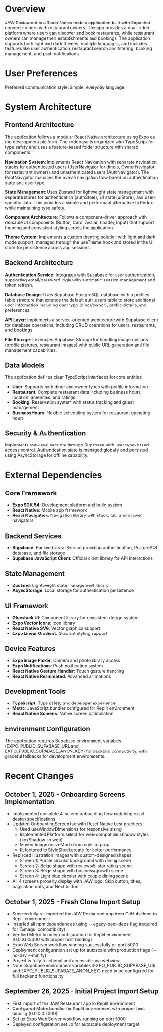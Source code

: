 # Overview

JAW Restaurant is a React Native mobile application built with Expo that connects diners with restaurant owners. The app provides a dual-sided platform where users can discover and book restaurants, while restaurant owners can manage their establishments and bookings. The application supports both light and dark themes, multiple languages, and includes features like user authentication, restaurant search and filtering, booking management, and push notifications.

# User Preferences

Preferred communication style: Simple, everyday language.

# System Architecture

## Frontend Architecture
The application follows a modular React Native architecture using Expo as the development platform. The codebase is organized with TypeScript for type safety and uses a feature-based folder structure with shared components.

**Navigation System**: Implements React Navigation with separate navigation stacks for authenticated users (UserNavigator for diners, OwnerNavigator for restaurant owners) and unauthenticated users (AuthNavigator). The RootNavigator manages the overall navigation flow based on authentication state and user type.

**State Management**: Uses Zustand for lightweight state management with separate stores for authentication (authStore), UI state (uiStore), and user-specific data. This provides a simple and performant alternative to Redux while maintaining type safety.

**Component Architecture**: Follows a component-driven approach with reusable UI components (Button, Card, Avatar, Loader, Input) that support theming and consistent styling across the application.

**Theme System**: Implements a custom theming solution with light and dark mode support, managed through the useTheme hook and stored in the UI store for persistence across app sessions.

## Backend Architecture
**Authentication Service**: Integrates with Supabase for user authentication, supporting email/password login with automatic session management and token refresh.

**Database Design**: Uses Supabase PostgreSQL database with a profiles table structure that extends the default auth.users table to store additional user information including user type (diner/owner), profile details, and preferences.

**API Layer**: Implements a service-oriented architecture with Supabase client for database operations, including CRUD operations for users, restaurants, and bookings.

**File Storage**: Leverages Supabase Storage for handling image uploads (profile pictures, restaurant images) with public URL generation and file management capabilities.

## Data Models
The application defines clear TypeScript interfaces for core entities:
- **User**: Supports both diner and owner types with profile information
- **Restaurant**: Complete restaurant data including business hours, location, amenities, and ratings
- **Booking**: Reservation system with status tracking and guest management
- **BusinessHours**: Flexible scheduling system for restaurant operating hours

## Security & Authentication
Implements row-level security through Supabase with user type-based access control. Authentication state is managed globally and persisted using AsyncStorage for offline capability.

# External Dependencies

## Core Framework
- **Expo SDK 54**: Development platform and build system
- **React Native**: Mobile app framework
- **React Navigation**: Navigation library with stack, tab, and drawer navigators

## Backend Services
- **Supabase**: Backend-as-a-Service providing authentication, PostgreSQL database, and file storage
- **Supabase JavaScript Client**: Official client library for API interactions

## State Management
- **Zustand**: Lightweight state management library
- **AsyncStorage**: Local storage for authentication persistence

## UI Framework
- **Gluestack UI**: Component library for consistent design system
- **Expo Vector Icons**: Icon library
- **React Native SVG**: Vector graphics support
- **Expo Linear Gradient**: Gradient styling support

## Device Features
- **Expo Image Picker**: Camera and photo library access
- **Expo Notifications**: Push notification system
- **React Native Gesture Handler**: Touch gesture handling
- **React Native Reanimated**: Advanced animations

## Development Tools
- **TypeScript**: Type safety and developer experience
- **Metro**: JavaScript bundler configured for Replit environment
- **React Native Screens**: Native screen optimization

## Environment Configuration
The application requires Supabase environment variables (EXPO_PUBLIC_SUPABASE_URL and EXPO_PUBLIC_SUPABASE_ANON_KEY) for backend connectivity, with graceful fallbacks for development environments.

# Recent Changes

## October 1, 2025 - Onboarding Screens Implementation
- Implemented complete 4-screen onboarding flow matching exact design specifications
- Updated OnboardingScreen.tsx with React Native best practices:
  - Used useWindowDimensions for responsive sizing
  - Implemented Platform.select for web-compatible shadow styles (boxShadow on web)
  - Moved Image resizeMode from style to prop
  - Refactored to StyleSheet.create for better performance
- Replaced illustration images with custom-designed shapes:
  - Screen 1: Purple circular background with dining scene
  - Screen 2: Beige shape with reviews/5-star rating scene  
  - Screen 3: Beige shape with business/growth scene
  - Screen 4: Light blue circular with couple dining scene
- All 4 screens properly display with JAW logo, Skip button, titles, pagination dots, and Next button

## October 1, 2025 - Fresh Clone Import Setup
- Successfully re-imported the JAW Restaurant app from GitHub clone to Replit environment
- Installed all npm dependencies using --legacy-peer-deps flag (required for Tamagui compatibility)
- Verified Metro bundler configuration for Replit environment (0.0.0.0:5000 with proper host binding)
- Expo Web Server workflow running successfully on port 5000
- Deployment configuration set up for autoscale with production flags (--no-dev --minify)
- Project is fully functional and accessible via webview
- Note: Supabase environment variables (EXPO_PUBLIC_SUPABASE_URL and EXPO_PUBLIC_SUPABASE_ANON_KEY) need to be configured for full backend functionality

## September 26, 2025 - Initial Project Import Setup
- First import of the JAW Restaurant app to Replit environment
- Configured Metro bundler for Replit environment with proper host binding (0.0.0.0:5000)
- Set up Expo Web Server workflow running on port 5000
- Deployed configuration set up for autoscale deployment target
